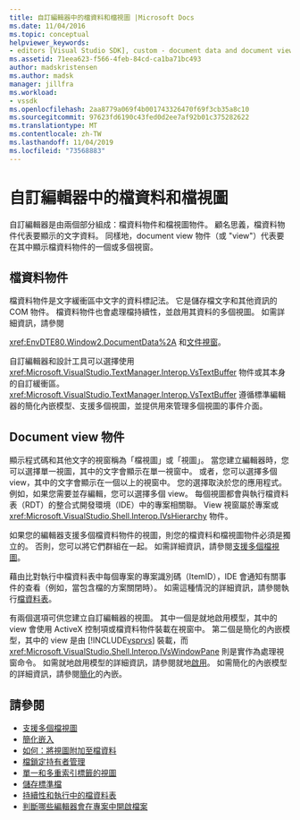 ```yaml
---
title: 自訂編輯器中的檔資料和檔視圖 |Microsoft Docs
ms.date: 11/04/2016
ms.topic: conceptual
helpviewer_keywords:
- editors [Visual Studio SDK], custom - document data and document view
ms.assetid: 71eea623-f566-4feb-84cd-ca1ba71bc493
author: madskristensen
ms.author: madsk
manager: jillfra
ms.workload:
- vssdk
ms.openlocfilehash: 2aa8779a069f4b001743326470f69f3cb35a8c10
ms.sourcegitcommit: 97623fd6190c43fed0d2ee7af92b01c375282622
ms.translationtype: MT
ms.contentlocale: zh-TW
ms.lasthandoff: 11/04/2019
ms.locfileid: "73568883"
---
```

# <a name="document-data-and-document-view-in-custom-editors"></a>自訂編輯器中的檔資料和檔視圖
自訂編輯器是由兩個部分組成：檔資料物件和檔視圖物件。 顧名思義，檔資料物件代表要顯示的文字資料。 同樣地，document view 物件（或 "view"）代表要在其中顯示檔資料物件的一個或多個視窗。

## <a name="document-data-object"></a>檔資料物件
 檔資料物件是文字緩衝區中文字的資料標記法。 它是儲存檔文字和其他資訊的 COM 物件。 檔資料物件也會處理檔持續性，並啟用其資料的多個視圖。 如需詳細資訊，請參閱

 <xref:EnvDTE80.Window2.DocumentData%2A> 和[文件視窗](../extensibility/internals/document-windows.md)。

 自訂編輯器和設計工具可以選擇使用 <xref:Microsoft.VisualStudio.TextManager.Interop.VsTextBuffer> 物件或其本身的自訂緩衝區。 <xref:Microsoft.VisualStudio.TextManager.Interop.VsTextBuffer> 遵循標準編輯器的簡化內嵌模型、支援多個視圖，並提供用來管理多個視圖的事件介面。

## <a name="document-view-object"></a>Document view 物件
 顯示程式碼和其他文字的視窗稱為「檔視圖」或「視圖」。 當您建立編輯器時，您可以選擇單一視圖，其中的文字會顯示在單一視窗中。 或者，您可以選擇多個 view，其中的文字會顯示在一個以上的視窗中。 您的選擇取決於您的應用程式。 例如，如果您需要並存編輯，您可以選擇多個 view。 每個視圖都會與執行檔資料表（RDT）的整合式開發環境（IDE）中的專案相關聯。 View 視窗屬於專案或 <xref:Microsoft.VisualStudio.Shell.Interop.IVsHierarchy> 物件。

 如果您的編輯器支援多個檔資料物件的視圖，則您的檔資料和檔視圖物件必須是獨立的。 否則，您可以將它們群組在一起。 如需詳細資訊，請參閱[支援多個檔視圖](../extensibility/supporting-multiple-document-views.md)。

 藉由比對執行中檔資料表中每個專案的專案識別碼（ItemID），IDE 會通知有關事件的查看（例如，當包含檔的方案關閉時）。 如需這種情況的詳細資訊，請參閱執行[檔資料表](../extensibility/internals/running-document-table.md)。

 有兩個選項可供您建立自訂編輯器的視圖。 其中一個是就地啟用模型，其中的 view 會使用 ActiveX 控制項或檔資料物件裝載在視窗中。 第二個是簡化的內嵌模型，其中的 view 是由 [!INCLUDE[vsprvs](../code-quality/includes/vsprvs_md.md)] 裝載，而 <xref:Microsoft.VisualStudio.Shell.Interop.IVsWindowPane> 則是實作為處理視窗命令。 如需就地啟用模型的詳細資訊，請參閱就地[啟用](/visualstudio/misc/in-place-activation?view=vs-2015)。 如需簡化的內嵌模型的詳細資訊，請參閱[簡化](../extensibility/simplified-embedding.md)的內嵌。

## <a name="see-also"></a>請參閱

- [支援多個檔視圖](../extensibility/supporting-multiple-document-views.md)
- [簡化嵌入](../extensibility/simplified-embedding.md)
- [如何：將視圖附加至檔資料](../extensibility/how-to-attach-views-to-document-data.md)
- [檔鎖定持有者管理](../extensibility/document-lock-holder-management.md)
- [單一和多重索引標籤的視圖](../extensibility/single-and-multi-tab-views.md)
- [儲存標準檔](../extensibility/internals/saving-a-standard-document.md)
- [持續性和執行中的檔資料表](../extensibility/internals/persistence-and-the-running-document-table.md)
- [判斷哪些編輯器會在專案中開啟檔案](../extensibility/internals/determining-which-editor-opens-a-file-in-a-project.md)